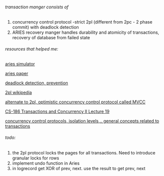 ###### transaction manger consists of 

1. concurrency control protocol -strict 2pl (different from  2pc - 2 phase commit) with deadlock detection
2. ARIES recovery manger handles durability and atomicity of transactions, recovery of database from failed state


###### resources that helped me:

[aries simulator](https://mwhittaker.github.io/aries/)

[aries paper](https://web.stanford.edu/class/cs345d-01/rl/aries.pdf)

[deadlock detection, prevention](http://tutorials.jenkov.com/java-concurrency/deadlock-prevention.html)

[2pl wikipedia](https://en.wikipedia.org/wiki/Two-phase_locking)

[alternate to 2pl, optimistic concurrency control protocol called MVCC](https://www.youtube.com/watch?v=ZxhBkBNxvR0)

[CS-186 Transactions and Concurrency II Lecture 19](https://www.youtube.com/playlist?list=PLzzVuDSjP25T_5nRkp-QDjoqGTGIH_XOq)

[concurrency control protocols, isolation levels,.. general concepts related to transactions](https://www.youtube.com/watch?v=onYjxRcToto)

###### todo:

1. the 2pl protocol locks the pages for all transactions. Need to introduce granular locks for rows
2. implement undo function in Aries
2. in logrecord get XOR of prev, next. use the result to get prev, next
